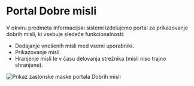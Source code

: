 # Portal Dobre misli

V okviru predmeta Informacijski sistemi izdelujemo portal za prikazovanje dobrih misli, ki vsebuje sledeče funkcionalnosti:

* Dodajanje vnešenih misli med vsemi uporabniki.
* Prikazovanje misli.
* Hranjenje misli le v času delovanja strežnika (misli niso trajno shranjene).

![Prikaz zaslonske maske portala Dobrih misli](DobreMisli.png)
